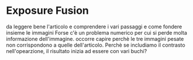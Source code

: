# Exposure Fusion

da leggere bene l'articolo e comprendere i vari passaggi e come fondere insieme le immagini
Forse c'è un problema numerico per cui si perde molta informazione dell'immagine.
occorre capire perchè le tre immagini pesate non corrispondono a quelle dell'articolo.
Perchè se includiamo il contrasto nell'opearzione, il risultato inizia ad essere con vari buchi?